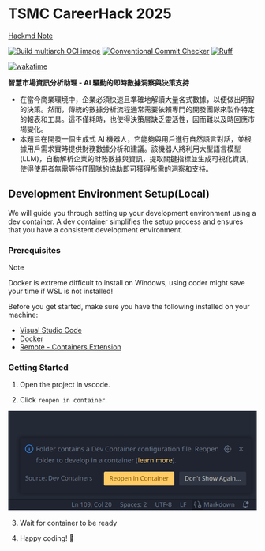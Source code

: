 # TSMC CareerHack 2025

[Hackmd Note](https://hackmd.io/@gary940610/H1jqhXXFyl)

[![Build multiarch OCI image](https://github.com/icannon2/tsmc2025/actions/workflows/docker.yml/badge.svg)](https://github.com/icannon2/tsmc2025/actions/workflows/docker.yml)
[![Conventional Commit Checker](https://github.com/icannon2/tsmc2025/actions/workflows/conventional.yml/badge.svg)](https://github.com/icannon2/tsmc2025/actions/workflows/conventional.yml)
[![Ruff](https://github.com/icannon2/tsmc2025/actions/workflows/ruff.yml/badge.svg)](https://github.com/icannon2/tsmc2025/actions/workflows/ruff.yml)

[![wakatime](https://wakatime.com/badge/user/6c7a0447-9414-43ab-a937-9081f3e9fc7d/project/ccc8a848-7a2d-4c44-8d75-950624f669a2.svg)](https://wakatime.com/badge/user/6c7a0447-9414-43ab-a937-9081f3e9fc7d/project/ccc8a848-7a2d-4c44-8d75-950624f669a2)

**智慧市場資訊分析助理 - AI 驅動的即時數據洞察與決策支持**

- 在當今商業環境中，企業必須快速且準確地解讀大量各式數據，以便做出明智的決策。然而，傳統的數據分析流程通常需要依賴專門的開發團隊來製作特定的報表和工具。這不僅耗時，也使得決策層缺乏靈活性，因而難以及時回應市場變化。
- 本題旨在開發一個生成式 AI 機器人，它能夠與用戶進行自然語言對話，並根據用戶需求實時提供財務數據分析和建議。該機器人將利用大型語言模型(LLM)，自動解析企業的財務數據與資訊，提取關鍵指標並生成可視化資訊，使得使用者無需等待IT團隊的協助即可獲得所需的洞察和支持。

## Development Environment Setup(Local)

We will guide you through setting up your development environment using a dev container. A dev container simplifies the setup process and ensures that you have a consistent development environment.

### Prerequisites

> [!NOTE]  
> Docker is extreme difficult to install on Windows, using coder might save your time if WSL is not installed!

Before you get started, make sure you have the following installed on your machine:

- [Visual Studio Code](https://code.visualstudio.com/)
- [Docker](https://www.docker.com/get-started)
- [Remote - Containers Extension](https://marketplace.visualstudio.com/items?itemName=ms-vscode-remote.remote-containers)

### Getting Started

1. Open the project in vscode.

2. Click `reopen in container`.

![workspaces](./screenshots/reopen-container.png)

3. Wait for container to be ready

4. Happy coding! 🎉
